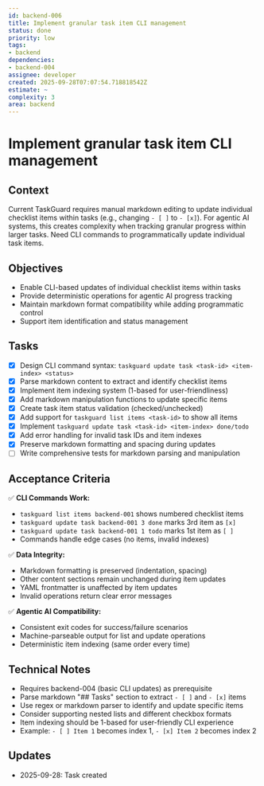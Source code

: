 ```yaml
---
id: backend-006
title: Implement granular task item CLI management
status: done
priority: low
tags:
- backend
dependencies:
- backend-004
assignee: developer
created: 2025-09-28T07:07:54.718818542Z
estimate: ~
complexity: 3
area: backend
---
```


# Implement granular task item CLI management

## Context
Current TaskGuard requires manual markdown editing to update individual checklist items within tasks (e.g., changing `- [ ]` to `- [x]`). For agentic AI systems, this creates complexity when tracking granular progress within larger tasks. Need CLI commands to programmatically update individual task items.

## Objectives
- Enable CLI-based updates of individual checklist items within tasks
- Provide deterministic operations for agentic AI progress tracking
- Maintain markdown format compatibility while adding programmatic control
- Support item identification and status management

## Tasks
- [x] Design CLI command syntax: `taskguard update task <task-id> <item-index> <status>`
- [x] Parse markdown content to extract and identify checklist items
- [x] Implement item indexing system (1-based for user-friendliness)
- [x] Add markdown manipulation functions to update specific items
- [x] Create task item status validation (checked/unchecked)
- [x] Add support for `taskguard list items <task-id>` to show all items
- [x] Implement `taskguard update task <task-id> <item-index> done/todo`
- [x] Add error handling for invalid task IDs and item indexes
- [x] Preserve markdown formatting and spacing during updates
- [ ] Write comprehensive tests for markdown parsing and manipulation

## Acceptance Criteria
✅ **CLI Commands Work:**
- `taskguard list items backend-001` shows numbered checklist items
- `taskguard update task backend-001 3 done` marks 3rd item as `[x]`
- `taskguard update task backend-001 1 todo` marks 1st item as `[ ]`
- Commands handle edge cases (no items, invalid indexes)

✅ **Data Integrity:**
- Markdown formatting is preserved (indentation, spacing)
- Other content sections remain unchanged during item updates
- YAML frontmatter is unaffected by item updates
- Invalid operations return clear error messages

✅ **Agentic AI Compatibility:**
- Consistent exit codes for success/failure scenarios
- Machine-parseable output for list and update operations
- Deterministic item indexing (same order every time)

## Technical Notes
- Requires backend-004 (basic CLI updates) as prerequisite
- Parse markdown "## Tasks" section to extract `- [ ]` and `- [x]` items
- Use regex or markdown parser to identify and update specific items
- Consider supporting nested lists and different checkbox formats
- Item indexing should be 1-based for user-friendly CLI experience
- Example: `- [ ] Item 1` becomes index 1, `- [x] Item 2` becomes index 2

## Updates
- 2025-09-28: Task created